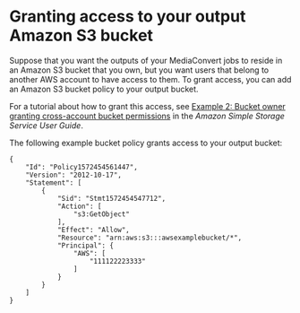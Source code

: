 # Granting access to your output Amazon S3 bucket<a name="granting-access-to-your-output-amazon-s3-bucket"></a>

Suppose that you want the outputs of your MediaConvert jobs to reside in an Amazon S3 bucket that you own, but you want users that belong to another AWS account to have access to them\. To grant access, you can add an Amazon S3 bucket policy to your output bucket\.

For a tutorial about how to grant this access, see [Example 2: Bucket owner granting cross\-account bucket permissions](https://docs.aws.amazon.com/AmazonS3/latest/dev/example-walkthroughs-managing-access-example2.html) in the *Amazon Simple Storage Service User Guide*\.

The following example bucket policy grants access to your output bucket:

```
{
    "Id": "Policy1572454561447",
    "Version": "2012-10-17",
    "Statement": [
        {
            "Sid": "Stmt1572454547712",
            "Action": [
                "s3:GetObject"
            ],
            "Effect": "Allow",
            "Resource": "arn:aws:s3:::awsexamplebucket/*",
            "Principal": {
                "AWS": [
                    "111122223333"
                ]
            }
        }
    ]
}
```